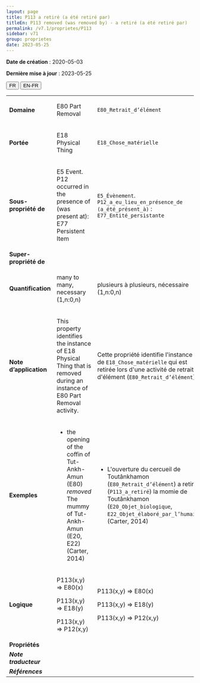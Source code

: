 ```yaml
---
layout: page
title: P113 a retiré (a été retiré par)
titleEn: P113 removed (was removed by) - a retiré (a été retiré par)
permalink: /v7.1/proprietes/P113
sidebar: v71
group: proprietes
date: 2023-05-25
---
```


**Date de création** : 2020-05-03

**Dernière mise à jour** : 2023-05-25

<div class="lang-buttons">
 <button id="fr" class="activate">FR</button>
 <button id="en-fr">EN-FR</button>
</div>

<table>
<tbody>
<tr>
<td><strong>Domaine</strong></td>
<td class="en">
<p>E80 Part Removal</p>
</td>
<td>
<p><code class="language-plaintext highlighter-rouge">E80_Retrait_d’élément</code></p>
</td>
</tr>
<tr>
<td><strong>Portée</strong></td>
<td class="en">
<p>E18 Physical Thing</p>
</td>
<td>
<p><code class="language-plaintext highlighter-rouge">E18_Chose_matérielle</code></p>
</td>
</tr>
<tr>
<td><strong>Sous-propriété de</strong></td>
<td class="en">
<p>E5 Event. P12 occurred in the presence of (was present at): E77 Persistent Item</p>
</td>
<td>
<p><code class="language-plaintext highlighter-rouge">E5_Évènement</code>. <code class="language-plaintext highlighter-rouge">P12_a_eu_lieu_en_présence_de (a_été_présent_à)</code> : <code class="language-plaintext highlighter-rouge">E77_Entité_persistante</code></p>
</td>
</tr>
<tr>
<td><strong>Super-propriété de</strong></td>
<td class="en">
</td>
<td>
</td>
</tr>
<tr>
<td><strong>Quantification</strong></td>
<td class="en">
<p>many to many, necessary (1,n:0,n) </p>
</td>
<td>
<p>plusieurs à plusieurs, nécessaire (1,n:0,n)</p>
</td>
</tr>
<tr>
<td><strong>Note d’application</strong></td>
<td class="en">
<p>This property identifies the instance of E18 Physical Thing that is removed during an instance of E80 Part Removal activity.</p>
</td>
<td>
<p>Cette propriété identifie l'instance de <code class="language-plaintext highlighter-rouge">E18_Chose_matérielle</code> qui est retirée lors d'une activité de retrait d'élément (<code class="language-plaintext highlighter-rouge">E80_Retrait_d’élément</code>). </p>
</td>
</tr>
<tr>
<td><strong>Exemples</strong></td>
<td class="en">
<ul>
<li><p>the opening of the coffin of Tut-Ankh-Amun (E80) <em>removed </em>The mummy of Tut-Ankh-Amun (E20, E22) (Carter, 2014)</p>
</li>
</ul>
</td>
<td>
<ul>
<li><p>L'ouverture du cercueil de Toutânkhamon (<code class="language-plaintext highlighter-rouge">E80_Retrait_d’élément</code>) a retiré (<code class="language-plaintext highlighter-rouge">P113_a_retiré</code>) la momie de Toutânkhamon (<code class="language-plaintext highlighter-rouge">E20_Objet_biologique</code>, <code class="language-plaintext highlighter-rouge">E22_Objet_élaboré_par_l’humain</code>) (Carter, 2014)</p>
</li>
</ul>
</td>
</tr>
<tr>
<td><strong>Logique</strong></td>
<td class="en">
<p>P113(x,y) ⇒ E80(x)</p>
<p>P113(x,y) ⇒ E18(y) </p>
<p>P113(x,y) ⇒ P12(x,y)</p>
</td>
<td>
<p>P113(x,y) ⇒ E80(x)</p>
<p>P113(x,y) ⇒ E18(y) </p>
<p>P113(x,y) ⇒ P12(x,y)</p>
</td>
</tr>
<tr>
<td><strong>Propriétés</strong></td>
<td class="en">
</td>
<td>
</td>
</tr>
<tr>
<td><strong><em>Note traducteur</em></strong></td>
<td colspan="2">
</td>
</tr>
<tr>
<td><strong><em>Références</em></strong></td>
<td colspan="2">
</td>
</tr>
</tbody>
</table>
